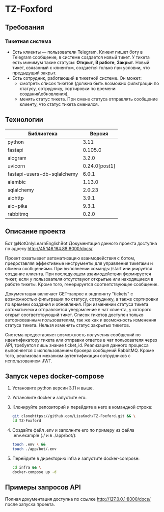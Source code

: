 # **TZ-Foxford**

## **Требования**

### **Тикетная система**
- Есть клиенты — пользователи Telegram. Клиент пишет боту в Telegram сообщение, в системе создается новый тикет. У тикета есть минимум такие статусы: **Открыт**, **В работе**, **Закрыт**. Новый тикет, связанный с клиентом, создается только при условии, что предыдущий закрыт.
- Есть сотрудник, работающий в тикетной системе. Он может:
    - смотреть список тикетов (должна быть возможно фильтрации по статусу, сотруднику, сортировки по времени создания\обновления),
    - менять статус тикета. При смене статуса отправлять сообщение клиенту, что статус тикета сменился.

## **Технологии**

| Библиотека                  | Версия        |
|-----------------------------|---------------|
| python                      | 3.11          |
| fastapi                     | 0.105.0       |
| aiogram                     | 3.2.0         |
| uvicorn                     | 0.24.0[post1] |
| fastapi-users-db-sqlalchemy | 6.0.1         |
| alembic                     | 1.13.0        |
| sqlalchemy                  | 2.0.23        |
| aiohttp                     | 3.9.1         |
| aio-pika                    | 9.3.1         |
| rabbitmq                    | 0.2.0         |


## **Описание проекта**

Бот @NotOnlyLearnEnglishBot
Документация данного проекта доступна по адресу http://45.146.164.88:8000/docs/

Проект охватывает автоматизацию взаимодействия с ботом,
предоставляя эффективные инструменты для управления тикетами и обмена сообщениями.
При выполнении команды /start инициируется создание клиента.
При последующем взаимодействии формируется тикет, если у пользователя отсутствуют
открытые или находящиеся в работе тикеты. Кроме того, генерируется соответствующее сообщение.

Документация включает GET-запрос к эндпоинту "tickets" с возможностью фильтрации по статусу,
сотруднику, а также сортировки по времени создания и обновления. При изменении статуса тикета
автоматически отправляется уведомление в чат клиента, у которого открыт соответствующий тикет.
Список тикетов доступен только авторизованным пользователям, так же как и возможность изменения статуса тикета.
Нельзя изменять статус закрытых тикетов.

Система предоставляет возможность получения сообщений по идентификатору
тикета или отправки ответов в чат пользователя через API, требуется лишь знание ticket_id.
Реализация данного процесса выполняется с использованием брокера сообщений RabbitMQ.
Кроме того, реализован механизм аутентификации сотрудников с использованием JWT.


## Запуск через docker-compose

1. Установите python версии 3.11 и выше.
1. Установите docker и запустите его.
1. Клонируйте репозиторий и перейдите в него в командной строке:

    ```bash
    git clonehttps://github.com/LizaKoch/TZ-Foxford.git && \
    cd TZ-Foxford
    ```
   
1. Создайте файл .env и заполните его по примеру из файла .env.example (./ и в ./app/bot/):

   ```bash
   touch .env \ &&
   touch ./app/bot/.env
   ```

1. Перейдите в директорию infra и запустите docker-compose:

    ```bash
    cd infra && \
    docker-compose up -d
    ```

## **Примеры запросов API**

Полная документация доступна по ссылке <http://127.0.0.1:8000/docs/> после запуска проекта.
